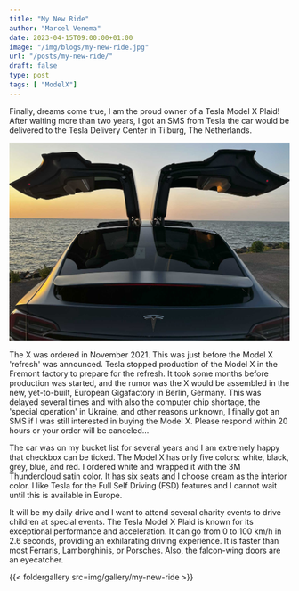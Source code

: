 ```yaml
---
title: "My New Ride"
author: "Marcel Venema" 
date: 2023-04-15T09:00:00+01:00
image: "/img/blogs/my-new-ride.jpg"
url: "/posts/my-new-ride/"
draft: false
type: post
tags: [ "ModelX"]
---
```


Finally, dreams come true, I am the proud owner of a Tesla Model X Plaid! After waiting more than two years, I got an SMS from Tesla the car would be delivered to the Tesla Delivery Center in Tilburg, The Netherlands.

<!--more-->

![](my-new-ride-01.jpg)


The X was ordered in November 2021. This was just before the Model X 'refresh' was announced. Tesla stopped production of the Model X in the Fremont factory to prepare for the refresh. It took some months before production was started, and the rumor was the X would be assembled in the new, yet-to-built, European Gigafactory in Berlin, Germany. This was delayed several times and with also the computer chip shortage, the 'special operation' in Ukraine, and other reasons unknown, I finally got an SMS if I was still interested in buying the Model X. Please respond within 20 hours or your order will be canceled...      



The car was on my bucket list for several years and I am extremely happy that checkbox can be ticked.  The Model X has only five colors: white, black, grey, blue, and red. I ordered white and wrapped it with the 3M Thundercloud satin color.  It has six seats and I choose cream as the interior color. I like Tesla for the Full Self Driving (FSD) features and I cannot wait until this is available in Europe.

It will be my daily drive and I want to attend several charity events to drive children at special events. The Tesla Model X Plaid is known for its exceptional performance and acceleration. It can go from 0 to 100 km/h in 2.6 seconds, providing an exhilarating driving experience. It is faster than most Ferraris, Lamborghinis, or Porsches. Also, the falcon-wing doors are an eyecatcher.

{{< foldergallery src=img/gallery/my-new-ride >}}